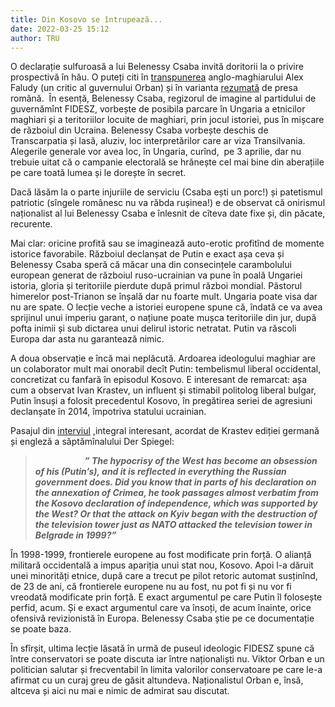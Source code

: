 ```yaml
---
title: Din Kosovo se întrupează...
date: 2022-03-25 15:12
author: TRU
---
```

O declarație sulfuroasă a lui Belenessy Csaba invită doritorii la o privire prospectivă în hău. O puteți citi în [transpunerea](https://twitter.com/AlexanderFaludy/status/1506952893412384773?ref_src=twsrc%255Etfw%257Ctwcamp%255Etweetembed%257Ctwterm%255E1506952893412384773%257Ctwgr%255E%257Ctwcon%255Es1_&ref_url=https%253A%252F%252Fwww.nationalreview.com%252Fcorner%252Fright-on-hungary-once-again%252F) anglo-maghiarului Alex Faludy (un critic al guvernului Orban) și în varianta [rezumată](https://stiripesurse.directorylib.com/declaratie-total-deplasata-a-sefului-propagandei-fidesz-ungaria-nu-are-voie-sa-faca-niciun-pas-dar-t-946093.html) de presa română.  În esență, Belenessy Csaba, regizorul de imagine al partidului de guvernămînt FIDESZ, vorbește de posibila parcare în Ungaria a etnicilor maghiari și a teritoriilor locuite de maghiari, prin jocul istoriei, pus în mișcare de războiul din Ucraina. Belenessy Csaba vorbește deschis de Transcarpatia și lasă, aluziv, loc interpretărilor care ar viza Transilvania. Alegerile generale vor avea loc, în Ungaria, curînd,  pe 3 aprilie, dar nu trebuie uitat că o campanie electorală se hrănește cel mai bine din aberațiile pe care toată lumea și le dorește în secret.  

Dacă lăsăm la o parte injuriile de serviciu (Csaba ești un porc!) și patetismul patriotic (sîngele românesc nu va răbda rușinea!) e de observat că onirismul naționalist al lui Belenessy Csaba e înlesnit de cîteva date fixe și, din păcate, recurente. 

Mai clar: oricine profită sau se imaginează auto-erotic profitînd de momente istorice favorabile. Războiul declanșat de Putin e exact așa ceva și Belenessy Csaba speră că măcar una din consecințele carambolului european generat de războiul ruso-ucrainian va pune în poală Ungariei istoria, gloria și teritoriile pierdute după primul război mondial. Păstorul himerelor post-Trianon se înșală dar nu foarte mult. Ungaria poate visa dar nu are spate. O lecție veche a istoriei europene spune că, îndată ce va avea sprijinul unui imperiu garant, o națiune poate mușca teritoriile din jur, după pofta inimii și sub dictarea unui delirul istoric netratat. Putin va răscoli Europa dar asta nu garantează nimic. 

A doua observație e încă mai neplăcută. Ardoarea ideologului maghiar are un colaborator mult mai onorabil decît Putin: tembelismul liberal occidental, concretizat cu fanfară în episodul Kosovo. E interesant de remarcat: așa cum a observat Ivan Krastev, un influent și stimabil politolog liberal bulgar, Putin însuși a folosit precedentul Kosovo, în pregătirea seriei de agresiuni declanșate în 2014, împotriva statului ucrainian. 

Pasajul din [interviul](https://www.spiegel.de/international/world/ivan-krastev-on-russia-s-invasion-of-ukraine-putin-lives-in-historic-analogies-and-metaphors-a-1d043090-1111-4829-be90-c20fd5786288) ,integral interesant, acordat de Krastev ediției germană și engleză a săptămînalului Der Spiegel: 

>                     _**” The hypocrisy of the West has become an obsession of his (Putin’s), and it is reflected in everything the Russian government does. Did you know that in parts of his declaration on the annexation of Crimea, he took passages almost verbatim from the Kosovo declaration of independence, which was supported by the West? Or that the attack on Kyiv began with the destruction of the television tower just as NATO attacked the television tower in Belgrade in 1999?”**_

În 1998-1999, frontierele europene au fost modificate prin forță. O alianță militară occidentală a impus apariția unui stat nou, Kosovo. Apoi l-a dăruit unei minorități etnice, după care a trecut pe pilot retoric automat susținînd, de 23 de ani, că frontierele europene nu au fost, nu pot fi și nu vor fi vreodată modificate prin forță. E exact argumentul pe care Putin îl folosește perfid, acum. Și e exact argumentul care va însoți, de acum înainte, orice ofensivă revizionistă în Europa. Belenessy Csaba știe pe ce documentație se poate baza.

În sfîrșit, ultima lecție lăsată în urmă de puseul ideologic FIDESZ spune că între conservatori se poate discuta iar între naționaliști nu. Viktor Orban e un politician salutar și frecventabil în limita valorilor conservatoare pe care le-a afirmat cu un curaj greu de găsit altundeva. Naționalistul Orban e, însă, altceva și aici nu mai e nimic de admirat sau discutat.
